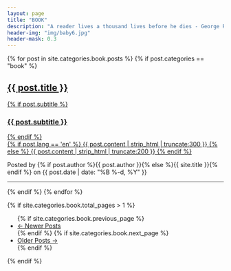 ```yaml
---
layout: page
title: "BOOK"
description: "A reader lives a thousand lives before he dies - George R.R. Martin"
header-img: "img/baby6.jpg"
header-mask: 0.3
---
```


{% for post in site.categories.book.posts %}
    {% if post.categories == "book" %}
<div class="post-preview">
    <a href="{{ post.url | prepend: site.baseurl }}">
        <h2 class="post-title">
            {{ post.title }}
        </h2>
        {% if post.subtitle %}
        <h3 class="post-subtitle">
            {{ post.subtitle }}
        </h3>
        {% endif %}
        <div class="post-content-preview">
            {% if post.lang == 'en' %}
                {{ post.content | strip_html | truncate:300 }}
            {% else %}
                {{ post.content | strip_html | truncate:200 }}
            {% endif %}
        </div>
    </a>
    <p class="post-meta">
        Posted by {% if post.author %}{{ post.author }}{% else %}{{ site.title }}{% endif %} on {{ post.date | date: "%B %-d, %Y" }}
    </p>
</div>
<hr>
{% endif %}
{% endfor %}

<!-- Pager -->
{% if site.categories.book.total_pages > 1 %}
<ul class="pager">
    {% if site.categories.book.previous_page %}
    <li class="previous">
        <a href="{{ site.categories.book.previous_page_path | prepend: site.baseurl | replace: '//', '/' }}">&larr; Newer Posts</a>
    </li>
    {% endif %}
    {% if site.categories.book.next_page %}
    <li class="next">
        <a href="{{ site.categories.book.next_page_path | prepend: site.baseurl | replace: '//', '/' }}">Older Posts &rarr;</a>
    </li>
    {% endif %}
</ul>
{% endif %}
